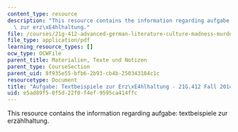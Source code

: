 ```yaml
---
content_type: resource
description: "This resource contains the information regarding aufgabe: textbeispiele\
  \ zur erz\xE4hlhaltung."
file: /courses/21g-412-advanced-german-literature-culture-madness-murder-mysteries-fall-2014/e5ad89f50f5d22f0f4ef9595ca414ffc_MIT21G_412F14_Wo14-15_Tex.pdf
file_type: application/pdf
learning_resource_types: []
ocw_type: OCWFile
parent_title: Materialien, Texte und Notizen
parent_type: CourseSection
parent_uid: 8f935e55-bfb6-2b93-cb4b-250343184c1c
resourcetype: Document
title: "Aufgabe: Textbeispiele zur Erz\xE4hlhaltung - 21G.412 Fall 2014"
uid: e5ad89f5-0f5d-22f0-f4ef-9595ca414ffc
---
```

This resource contains the information regarding aufgabe: textbeispiele zur erzählhaltung.

